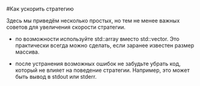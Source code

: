 #Как ускорить стратегию

Здесь мы приведём несколько простых, но тем не менее важных советов для увеличения скорости стратегии.

- по возможности используйте std::array вместо std::vector. Это практически всегда можно сделать, если заранее известен размер массива.

- после устранения возможных ошибок не забудьте убрать код, который не влияет на поведение стратегии. Например, это может быть вывод в stdout или stderr.
